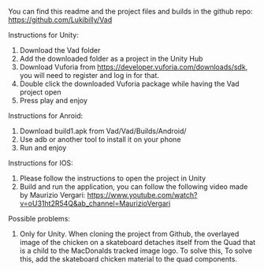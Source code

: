 You can find this readme and the project files and builds in the github repo: https://github.com/Lukibilly/Vad

Instructions for Unity:
1. Download the Vad folder
2. Add the downloaded folder as a project in the Unity Hub
3. Download Vuforia from https://developer.vuforia.com/downloads/sdk, you will need to register and log in for that.
4. Double click the downloaded Vuforia package while having the Vad project open
5. Press play and enjoy

Instructions for Anroid:
1. Download build1.apk from Vad/Vad/Builds/Android/
2. Use adb or another tool to install it on your phone
3. Run and enjoy

Instructions for IOS:
1. Please follow the instructions to open the project in Unity
2. Build and run the application, you can follow the following video made by Maurizio Vergari: https://www.youtube.com/watch?v=oU31ht2R54Q&ab_channel=MaurizioVergari  

Possible problems:
1. Only for Unity. When cloning the project from Github, the overlayed image of the chicken on a skateboard detaches itself from the Quad that is a child to the MacDonalds tracked image logo. To solve this, To solve this, add the skateboard chicken material to the quad components. 
